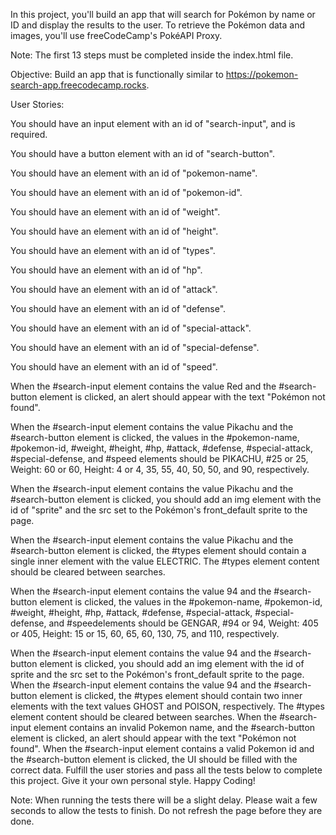 In this project, you'll build an app that will search for Pokémon by name or ID and display the results to the user. To retrieve the Pokémon data and images, you'll use freeCodeCamp's PokéAPI Proxy.

Note: The first 13 steps must be completed inside the index.html file.

Objective: Build an app that is functionally similar to https://pokemon-search-app.freecodecamp.rocks.

User Stories:

You should have an input element with an id of "search-input", and is required.

You should have a button element with an id of "search-button".

You should have an element with an id of "pokemon-name".

You should have an element with an id of "pokemon-id".

You should have an element with an id of "weight".

You should have an element with an id of "height".

You should have an element with an id of "types".

You should have an element with an id of "hp".

You should have an element with an id of "attack".

You should have an element with an id of "defense".

You should have an element with an id of "special-attack".

You should have an element with an id of "special-defense".

You should have an element with an id of "speed".

When the #search-input element contains the value Red and the #search-button element is clicked, an alert should appear with the text "Pokémon not found".

When the #search-input element contains the value Pikachu and the #search-button element is clicked, the values in the #pokemon-name, #pokemon-id, #weight, #height, #hp, #attack, #defense, #special-attack, #special-defense, and #speed elements should be PIKACHU, #25 or 25, Weight: 60 or 60, Height: 4 or 4, 35, 55, 40, 50, 50, and 90, respectively.

When the #search-input element contains the value Pikachu and the #search-button element is clicked, you should add an img element with the id of "sprite" and the src set to the Pokémon's front_default sprite to the page.

When the #search-input element contains the value Pikachu and the #search-button element is clicked, the #types element should contain a single inner element with the value ELECTRIC. The #types element content should be cleared between searches.

When the #search-input element contains the value 94 and the #search-button element is clicked, the values in the #pokemon-name, #pokemon-id, #weight, #height, #hp, #attack, #defense, #special-attack, #special-defense, and #speedelements should be GENGAR, #94 or 94, Weight: 405 or 405, Height: 15 or 15, 60, 65, 60, 130, 75, and 110, respectively.

When the #search-input element contains the value 94 and the #search-button element is clicked, you should add an img element with the id of sprite and the src set to the Pokémon's front_default sprite to the page.
When the #search-input element contains the value 94 and the #search-button element is clicked, the #types element should contain two inner elements with the text values GHOST and POISON, respectively. The #types element content should be cleared between searches.
When the #search-input element contains an invalid Pokemon name, and the #search-button element is clicked, an alert should appear with the text "Pokémon not found".
When the #search-input element contains a valid Pokemon id and the #search-button element is clicked, the UI should be filled with the correct data.
Fulfill the user stories and pass all the tests below to complete this project. Give it your own personal style. Happy Coding!

Note: When running the tests there will be a slight delay. Please wait a few seconds to allow the tests to finish. Do not refresh the page before they are done.
